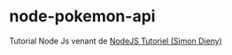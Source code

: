 # node-pokemon-api
Tutorial Node Js venant de [NodeJS Tutoriel (Simon Dieny)](https://www.youtube.com/watch?v=NRxzvpdduvQ)
